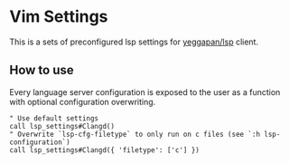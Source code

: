 # Vim Settings

This is a sets of preconfigured lsp settings for [yeggapan/lsp](https://github.com/yegappan/lsp) client.

## How to use

Every language server configuration is exposed to the user as a function with optional configuration overwriting.

```vim
" Use default settings
call lsp_settings#Clangd()
" Overwrite `lsp-cfg-filetype` to only run on c files (see `:h lsp-configuration`)
call lsp_settings#Clangd({ 'filetype': ['c'] })
```
